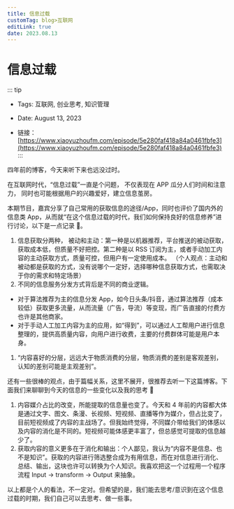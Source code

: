 ```yaml
---
title: 信息过载
customTag: blog>互联网
editLink: true
date: 2023.08.13
---
```


# 信息过载

::: tip

- Tags: 互联网, 创业思考, 知识管理

- Date: August 13, 2023

- 链接：[https://www.xiaoyuzhoufm.com/episode/5e280faf418a84a0461fbfe3](https://www.xiaoyuzhoufm.com/episode/5e280faf418a84a0461fbfe3)
  :::

四年前的博客，今天来听下来也远没过时。

在互联网时代，“信息过载”一直是个问题，
不仅表现在 APP 瓜分人们时间和注意力，
同时也可能根据用户的兴趣爱好，建立信息茧房。

本期节目，嘉宾分享了自己常用的获取信息的途径/App，同时也评价了国内外的信息类 App，从而就“在这个信息过载的时代，我们如何保持良好的信息修养”进行讨论，以下是一点记录 📝。

1. 信息获取分两种， 被动和主动：第一种是以机器推荐，平台推送的被动获取，获取成本低，但质量不好把控。第二种是以 RSS 订阅为主，或者手动加工内容的主动获取方式，质量可控，但用户有一定使用成本。
   （个人观点：主动和被动都是获取的方式，没有说哪个一定好，选择哪种信息获取方式，也需取决于你的需求和特定场景）
2. 不同的信息服务分发方式背后是不同的商业逻辑。

- 对于算法推荐为主的信息分发 App，如今日头条/抖音，通过算法推荐（成本较低）获取更多流量，从而流量（广告，导流）等变现，而广告直接的付费方也许是其他商家。
- 对于手动人工加工内容为主的应用，如“得到”，可以通过人工帮用户进行信息整理的，提供高质量内容，向用户进行收费，主要的付费群体可能是用户本身。

1. “内容喜好的分层，远远大于物质消费的分层，物质消费的差别是客观差别，认知的差别可能是主观差别”。

还有一些很棒的观点，由于篇幅关系，这里不展开，很推荐去听一下这篇博客。下面我们来聊聊到今天的信息的一些变化以及我的思考 🤔️

1. 内容媒介占比的改变，所能提取的信息量也变了。今天和 4 年前的内容都大体是通过文字、图文、条漫、长视频、短视频、直播等作为媒介，但占比变了，目前短视频成了内容的主战场了。但我始终觉得，不同媒介带给我们的体感以及内容的消化是不同的。短视频可能体感更丰富了，但总感觉可提取的信息越少了。
2. 获取内容的意义更多在于消化和输出：个人鄙见，我认为“内容不是信息、也不是知识”。获取的内容进行筛选整合成为有用信息，而在对信息进行消化、总结、输出，这块也许可以转换为个人知识。我喜欢把这一个过程用一个程序流程 Input -> transform -> Output 来抽象。

以上都是个人的看法，不一定对。但希望的是，我们能去思考/意识到在这个信息过载的时期，我们自己可以去思考、做一些事。

